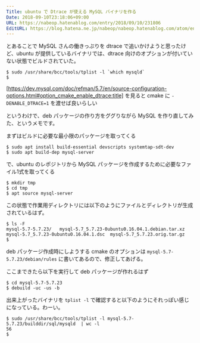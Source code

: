 ```yaml
---
Title: ubuntu で Dtrace が使える MySQL バイナリを作る
Date: 2018-09-10T23:18:06+09:00
URL: https://nabeop.hatenablog.com/entry/2018/09/10/231806
EditURL: https://blog.hatena.ne.jp/nabeop/nabeop.hatenablog.com/atom/entry/10257846132626491069
---
```


とあることで MySQL さんの働きっぷりを dtrace で追いかけようと思ったけど、ubuntu が提供しているバイナリでは、dtrace 向けのオプションが付いていない状態でビルドされていた。

```
$ sudo /usr/share/bcc/tools/tplist -l `which mysqld`
$
```

[https://dev.mysql.com/doc/refman/5.7/en/source-configuration-options.html#option_cmake_enable_dtrace:title] を見ると cmake に `-DENABLE_DTRACE=1` を渡せば良いらしい

というわけで、deb パッケージの作り方をググりながら MySQL を作り直してみた、というメモです。

まずはビルドに必要な最小限のパッケージを取ってくる

```
$ sudo apt install build-essential devscripts systemtap-sdt-dev
$ sudo apt build-dep mysql-server
```

で、ubuntu のレポジトリから MySQL パッケージを作成するために必要なファイル1式を取ってくる

```
$ mkdir tmp
$ cd tmp
$ apt source mysql-server
```

この状態で作業用ディレクトリには以下のようにファイルとディレクトリが生成されているはず。

```
$ ls -F
mysql-5.7-5.7.23/   mysql-5.7_5.7.23-0ubuntu0.16.04.1.debian.tar.xz  mysql-5.7_5.7.23-0ubuntu0.16.04.1.dsc  mysql-5.7_5.7.23.orig.tar.gz
$
```

deb パッケージ作成時にしようする cmake のオプションは `mysql-5.7-5.7.23/debian/rules` に書いてあるので、修正してあげる。

ここまできたら以下を実行して deb パッケージが作れるはず

```
$ cd mysql-5.7-5.7.23
$ debuild -uc -us -b
```

出来上がったバイナリを `tplist -l`  で確認すると以下のようにそれっぽい感じになっている。わーい。

```
$ sudo /usr/share/bcc/tools/tplist -l mysql-5.7-5.7.23/builddir/sql/mysqld  | wc -l
56
$
```
